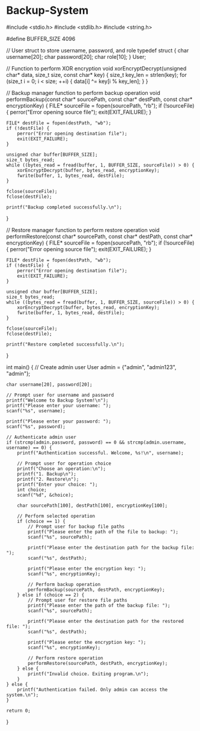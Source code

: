 # Backup-System
#include <stdio.h>
#include <stdlib.h>
#include <string.h>

#define BUFFER_SIZE 4096

// User struct to store username, password, and role
typedef struct {
    char username[20];
    char password[20];
    char role[10];
} User;

// Function to perform XOR encryption
void xorEncryptDecrypt(unsigned char* data, size_t size, const char* key) {
    size_t key_len = strlen(key);
    for (size_t i = 0; i < size; ++i) {
        data[i] ^= key[i % key_len];
    }
}

// Backup manager function to perform backup operation
void performBackup(const char* sourcePath, const char* destPath, const char* encryptionKey) {
    FILE* sourceFile = fopen(sourcePath, "rb");
    if (!sourceFile) {
        perror("Error opening source file");
        exit(EXIT_FAILURE);
    }

    FILE* destFile = fopen(destPath, "wb");
    if (!destFile) {
        perror("Error opening destination file");
        exit(EXIT_FAILURE);
    }

    unsigned char buffer[BUFFER_SIZE];
    size_t bytes_read;
    while ((bytes_read = fread(buffer, 1, BUFFER_SIZE, sourceFile)) > 0) {
        xorEncryptDecrypt(buffer, bytes_read, encryptionKey);
        fwrite(buffer, 1, bytes_read, destFile);
    }

    fclose(sourceFile);
    fclose(destFile);

    printf("Backup completed successfully.\n");
}

// Restore manager function to perform restore operation
void performRestore(const char* sourcePath, const char* destPath, const char* encryptionKey) {
    FILE* sourceFile = fopen(sourcePath, "rb");
    if (!sourceFile) {
        perror("Error opening source file");
        exit(EXIT_FAILURE);
    }

    FILE* destFile = fopen(destPath, "wb");
    if (!destFile) {
        perror("Error opening destination file");
        exit(EXIT_FAILURE);
    }

    unsigned char buffer[BUFFER_SIZE];
    size_t bytes_read;
    while ((bytes_read = fread(buffer, 1, BUFFER_SIZE, sourceFile)) > 0) {
        xorEncryptDecrypt(buffer, bytes_read, encryptionKey);
        fwrite(buffer, 1, bytes_read, destFile);
    }

    fclose(sourceFile);
    fclose(destFile);

    printf("Restore completed successfully.\n");
}

int main() {
    // Create admin user
    User admin = {"admin", "admin123", "admin"};

    char username[20], password[20];

    // Prompt user for username and password
    printf("Welcome to Backup System!\n");
    printf("Please enter your username: ");
    scanf("%s", username);

    printf("Please enter your password: ");
    scanf("%s", password);

    // Authenticate admin user
    if (strcmp(admin.password, password) == 0 && strcmp(admin.username, username) == 0) {
        printf("Authentication successful. Welcome, %s!\n", username);

        // Prompt user for operation choice
        printf("Choose an operation:\n");
        printf("1. Backup\n");
        printf("2. Restore\n");
        printf("Enter your choice: ");
        int choice;
        scanf("%d", &choice);

        char sourcePath[100], destPath[100], encryptionKey[100];

        // Perform selected operation
        if (choice == 1) {
            // Prompt user for backup file paths
            printf("Please enter the path of the file to backup: ");
            scanf("%s", sourcePath);

            printf("Please enter the destination path for the backup file: ");
            scanf("%s", destPath);

            printf("Please enter the encryption key: ");
            scanf("%s", encryptionKey);

            // Perform backup operation
            performBackup(sourcePath, destPath, encryptionKey);
        } else if (choice == 2) {
            // Prompt user for restore file paths
            printf("Please enter the path of the backup file: ");
            scanf("%s", sourcePath);

            printf("Please enter the destination path for the restored file: ");
            scanf("%s", destPath);

            printf("Please enter the encryption key: ");
            scanf("%s", encryptionKey);

            // Perform restore operation
            performRestore(sourcePath, destPath, encryptionKey);
        } else {
            printf("Invalid choice. Exiting program.\n");
        }
    } else {
        printf("Authentication failed. Only admin can access the system.\n");
    }

    return 0;
}

